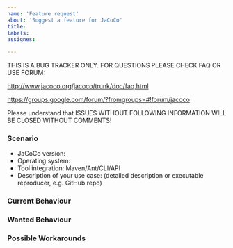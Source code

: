 ```yaml
---
name: 'Feature request'
about: 'Suggest a feature for JaCoCo'
title:
labels:
assignes:

---
```


THIS IS A BUG TRACKER ONLY. FOR QUESTIONS PLEASE CHECK FAQ OR USE FORUM:

http://www.jacoco.org/jacoco/trunk/doc/faq.html

https://groups.google.com/forum/?fromgroups=#!forum/jacoco

Please understand that
ISSUES WITHOUT FOLLOWING INFORMATION WILL BE CLOSED WITHOUT COMMENTS!

### Scenario

* JaCoCo version:
* Operating system:
* Tool integration: Maven/Ant/CLI/API
* Description of your use case: (detailed description or executable reproducer, e.g. GitHub repo)

### Current Behaviour

### Wanted Behaviour

### Possible Workarounds
